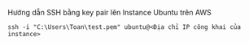 Hướng dẫn SSH bằng key pair lên Instance Ubuntu trên AWS



```
ssh -i "C:\Users\Toan\test.pem" ubuntu@<Địa chỉ IP công khai của instance>
```
